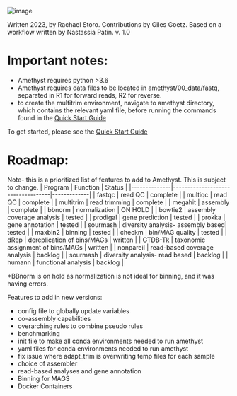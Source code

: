 ![image](https://github.com/rckarns8/amethyst/assets/42095420/f9da1bd9-250e-4607-8512-a125088eabed)


Written 2023, by Rachael Storo. Contributions by Giles Goetz. Based on a workflow written by Nastassia Patin.
v. 1.0
# Important notes:
- Amethyst requires python >3.6 
- Amethyst requires data files to be located in amethyst/00_data/fastq, separated in R1 for forward reads, R2 for reverse.
- to create the multitrim environment, navigate to amethyst directory, which contains the relevant yaml file, before running the commands found in the [Quick Start Guide](https://github.com/rckarns8/amethyst/wiki/0.-Quick-Start-Guide)



To get started, please see the [Quick Start Guide](https://github.com/rckarns8/amethyst/wiki/0.-Quick-Start-Guide)


# Roadmap:
Note- this is a prioritized list of features to add to Amethyst. This is subject to change.
| Program      | Function                          | Status      |
|--------------|-----------------------------------|-------------|
| fastqc       | read QC                           | complete    |
| multiqc      | read QC                           | complete    |
| multitrim    | read trimming                     | complete    |
| megahit      | assembly                          | complete    |
| bbnorm       | normalization                     | ON HOLD     |
| bowtie2      | assembly coverage analysis        | tested      |
| prodigal     | gene prediction                   | tested      |
| prokka       | gene annotation                   | tested      |
| sourmash     | diversity analysis- assembly based| tested      |
| maxbin2      | binning                           | tested      |
| checkm       | bin/MAG quality                   | tested      |
| dRep         | dereplication of bins/MAGs        | written     |
| GTDB-Tk      | taxonomic assignment of bins/MAGs | written     |
| nonpareil    | read-based coverage analysis      | backlog     |
| sourmash     | diversity analysis- read based    | backlog     |
| humann       | functional analysis               | backlog     |


*BBnorm is on hold as normalization is not ideal for binning, and it was having errors.





Features to add in new versions: 
- config file to globally update variables
- co-assembly capabilities
- overarching rules to combine pseudo rules
- benchmarking
- init file to make all conda environments needed to run amethyst
- yaml files for conda environments needed to run amethyst
- fix issue where adapt_trim is overwriting temp files for each sample
- choice of assembler
- read-based analyses and gene annotation
- Binning for MAGS
- Docker Containers 
